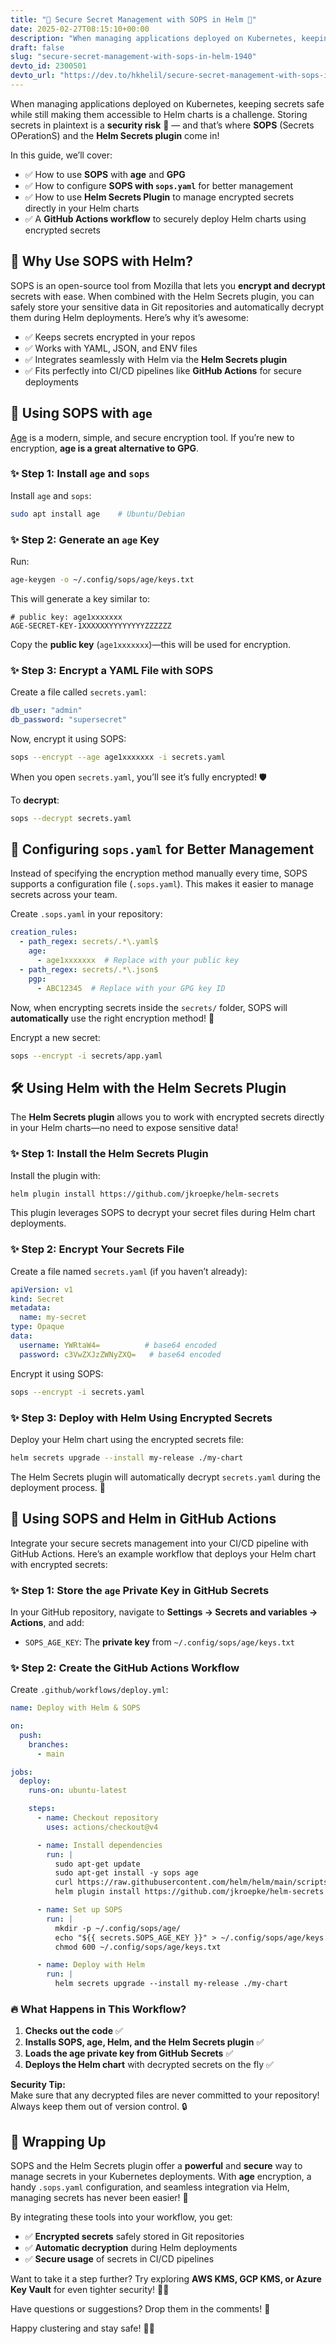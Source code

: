 ```yaml
---
title: "🔐 Secure Secret Management with SOPS in Helm 🚀"
date: 2025-02-27T08:15:10+00:00
description: "When managing applications deployed on Kubernetes, keeping secrets safe while still making them..."
draft: false
slug: "secure-secret-management-with-sops-in-helm-1940"
devto_id: 2300501
devto_url: "https://dev.to/hkhelil/secure-secret-management-with-sops-in-helm-1940"
---
```

When managing applications deployed on Kubernetes, keeping secrets safe while still making them accessible to Helm charts is a challenge. Storing secrets in plaintext is a **security risk** 🚨 — and that’s where **SOPS** (Secrets OPerationS) and the **Helm Secrets plugin** come in!

In this guide, we’ll cover:

- ✅ How to use **SOPS** with **age** and **GPG**
- ✅ How to configure **SOPS with `sops.yaml`** for better management
- ✅ How to use **Helm Secrets Plugin** to manage encrypted secrets directly in your Helm charts
- ✅ A **GitHub Actions workflow** to securely deploy Helm charts using encrypted secrets

## 📌 Why Use SOPS with Helm?

SOPS is an open-source tool from Mozilla that lets you **encrypt and decrypt** secrets with ease. When combined with the Helm Secrets plugin, you can safely store your sensitive data in Git repositories and automatically decrypt them during Helm deployments. Here’s why it’s awesome:

- ✅ Keeps secrets encrypted in your repos  
- ✅ Works with YAML, JSON, and ENV files  
- ✅ Integrates seamlessly with Helm via the **Helm Secrets plugin**  
- ✅ Fits perfectly into CI/CD pipelines like **GitHub Actions** for secure deployments

## 🔑 Using SOPS with `age`

[Age](https://github.com/FiloSottile/age) is a modern, simple, and secure encryption tool. If you’re new to encryption, **age is a great alternative to GPG**.

### ✨ Step 1: Install `age` and `sops`

Install `age` and `sops`:

```sh
sudo apt install age    # Ubuntu/Debian
```

### ✨ Step 2: Generate an `age` Key

Run:

```sh
age-keygen -o ~/.config/sops/age/keys.txt
```

This will generate a key similar to:

```text
# public key: age1xxxxxxx
AGE-SECRET-KEY-1XXXXXXYYYYYYYYZZZZZZ
```

Copy the **public key** (`age1xxxxxxx`)—this will be used for encryption.

### ✨ Step 3: Encrypt a YAML File with SOPS

Create a file called `secrets.yaml`:

```yaml
db_user: "admin"
db_password: "supersecret"
```

Now, encrypt it using SOPS:

```sh
sops --encrypt --age age1xxxxxxx -i secrets.yaml
```

When you open `secrets.yaml`, you’ll see it’s fully encrypted! 🛡️

To **decrypt**:

```sh
sops --decrypt secrets.yaml
```

## 🔧 Configuring `sops.yaml` for Better Management

Instead of specifying the encryption method manually every time, SOPS supports a configuration file (`.sops.yaml`). This makes it easier to manage secrets across your team.

Create `.sops.yaml` in your repository:

```yaml
creation_rules:
  - path_regex: secrets/.*\.yaml$
    age:
      - age1xxxxxxx  # Replace with your public key
  - path_regex: secrets/.*\.json$
    pgp:
      - ABC12345  # Replace with your GPG key ID
```

Now, when encrypting secrets inside the `secrets/` folder, SOPS will **automatically** use the right encryption method! 🎉

Encrypt a new secret:

```sh
sops --encrypt -i secrets/app.yaml
```

## 🛠️ Using Helm with the Helm Secrets Plugin

The **Helm Secrets plugin** allows you to work with encrypted secrets directly in your Helm charts—no need to expose sensitive data!

### ✨ Step 1: Install the Helm Secrets Plugin

Install the plugin with:

```sh
helm plugin install https://github.com/jkroepke/helm-secrets
```

This plugin leverages SOPS to decrypt your secret files during Helm chart deployments.

### ✨ Step 2: Encrypt Your Secrets File

Create a file named `secrets.yaml` (if you haven’t already):

```yaml
apiVersion: v1
kind: Secret
metadata:
  name: my-secret
type: Opaque
data:
  username: YWRtaW4=          # base64 encoded
  password: c3VwZXJzZWNyZXQ=   # base64 encoded
```

Encrypt it using SOPS:

```sh
sops --encrypt -i secrets.yaml
```

### ✨ Step 3: Deploy with Helm Using Encrypted Secrets

Deploy your Helm chart using the encrypted secrets file:

```sh
helm secrets upgrade --install my-release ./my-chart
```

The Helm Secrets plugin will automatically decrypt `secrets.yaml` during the deployment process. 🚀

## 🤖 Using SOPS and Helm in GitHub Actions

Integrate your secure secrets management into your CI/CD pipeline with GitHub Actions. Here’s an example workflow that deploys your Helm chart with encrypted secrets:

### ✨ Step 1: Store the `age` Private Key in GitHub Secrets

In your GitHub repository, navigate to **Settings → Secrets and variables → Actions**, and add:

- `SOPS_AGE_KEY`: The **private key** from `~/.config/sops/age/keys.txt`

### ✨ Step 2: Create the GitHub Actions Workflow

Create `.github/workflows/deploy.yml`:

```yaml
name: Deploy with Helm & SOPS

on:
  push:
    branches:
      - main

jobs:
  deploy:
    runs-on: ubuntu-latest

    steps:
      - name: Checkout repository
        uses: actions/checkout@v4

      - name: Install dependencies
        run: |
          sudo apt-get update
          sudo apt-get install -y sops age
          curl https://raw.githubusercontent.com/helm/helm/main/scripts/get-helm-3 | bash
          helm plugin install https://github.com/jkroepke/helm-secrets

      - name: Set up SOPS
        run: |
          mkdir -p ~/.config/sops/age/
          echo "${{ secrets.SOPS_AGE_KEY }}" > ~/.config/sops/age/keys.txt
          chmod 600 ~/.config/sops/age/keys.txt

      - name: Deploy with Helm
        run: |
          helm secrets upgrade --install my-release ./my-chart
```

### 🔥 What Happens in This Workflow?

1. **Checks out the code** ✅  
2. **Installs SOPS, age, Helm, and the Helm Secrets plugin** ✅  
3. **Loads the age private key from GitHub Secrets** ✅  
4. **Deploys the Helm chart** with decrypted secrets on the fly ✅  

**Security Tip:**  
Make sure that any decrypted files are never committed to your repository! Always keep them out of version control. 🔒

## 🎯 Wrapping Up

SOPS and the Helm Secrets plugin offer a **powerful** and **secure** way to manage secrets in your Kubernetes deployments. With **age** encryption, a handy `.sops.yaml` configuration, and seamless integration via Helm, managing secrets has never been easier! 💪

By integrating these tools into your workflow, you get:

- ✅ **Encrypted secrets** safely stored in Git repositories  
- ✅ **Automatic decryption** during Helm deployments  
- ✅ **Secure usage** of secrets in CI/CD pipelines

Want to take it a step further? Try exploring **AWS KMS, GCP KMS, or Azure Key Vault** for even tighter security! 🔐🚀

Have questions or suggestions? Drop them in the comments! 💬

Happy clustering and stay safe! 🔐😊
